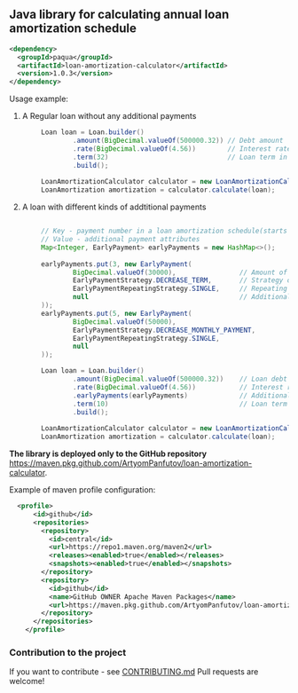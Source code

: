 ## Java library for calculating annual loan amortization schedule



```xml
<dependency>
  <groupId>paqua</groupId>
  <artifactId>loan-amortization-calculator</artifactId>
  <version>1.0.3</version>
</dependency>
```


Usage example:

1. A Regular loan without any additional payments
```java
        Loan loan = Loan.builder()
                .amount(BigDecimal.valueOf(500000.32)) // Debt amount
                .rate(BigDecimal.valueOf(4.56))        // Interest rate
                .term(32)                              // Loan term in MONTHS
                .build();
                
        LoanAmortizationCalculator calculator = new LoanAmortizationCalculatorImpl();
        LoanAmortization amortization = calculator.calculate(loan);

```
2. A loan with different kinds of addtitional payments 
```java

        // Key - payment number in a loan amortization schedule(starts with 0)
        // Value - additional payment attributes
        Map<Integer, EarlyPayment> earlyPayments = new HashMap<>();
        
        earlyPayments.put(3, new EarlyPayment(
                BigDecimal.valueOf(30000),                // Amount of additional payment
                EarlyPaymentStrategy.DECREASE_TERM,       // Strategy of this additional payment that would be applied to the loan
                EarlyPaymentRepeatingStrategy.SINGLE,     // Repeating strategy for this addtional payment 
                null                                      // Additional parameteres (optional)
        ));   
        earlyPayments.put(5, new EarlyPayment(
                BigDecimal.valueOf(50000),
                EarlyPaymentStrategy.DECREASE_MONTHLY_PAYMENT,
                EarlyPaymentRepeatingStrategy.SINGLE,
                null
        ));

        Loan loan = Loan.builder()
                .amount(BigDecimal.valueOf(500000.32))    // Loan debt
                .rate(BigDecimal.valueOf(4.56))           // Interest rate
                .earlyPayments(earlyPayments)             // Additional payments
                .term(10)                                 // Loan term in MONTHS
                .build();
                
        LoanAmortizationCalculator calculator = new LoanAmortizationCalculatorImpl();
        LoanAmortization amortization = calculator.calculate(loan);

```

<b>The library is deployed only to the GitHub repository</b> https://maven.pkg.github.com/ArtyomPanfutov/loan-amortization-calculator. 

Example of maven profile configuration:
```xml
  <profile>
      <id>github</id>
      <repositories>
        <repository>
          <id>central</id>
          <url>https://repo1.maven.org/maven2</url>
          <releases><enabled>true</enabled></releases>
          <snapshots><enabled>true</enabled></snapshots>
        </repository>
        <repository>
          <id>github</id>
          <name>GitHub OWNER Apache Maven Packages</name>
          <url>https://maven.pkg.github.com/ArtyomPanfutov/loan-amortization-calculator</url>
        </repository>
      </repositories>
    </profile>
```

### Contribution to the project
If you want to contribute - see [CONTRIBUTING.md](CONTRIBUTING.md)
Pull requests are welcome! 
